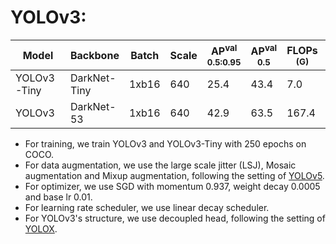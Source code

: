 # YOLOv3:

|    Model    |   Backbone   | Batch | Scale | AP<sup>val<br>0.5:0.95 | AP<sup>val<br>0.5 | FLOPs<br><sup>(G) | Params<br><sup>(M) | Weight |
|-------------|--------------|-------|-------|------------------------|-------------------|-------------------|--------------------|--------|
| YOLOv3-Tiny | DarkNet-Tiny | 1xb16 |  640  |        25.4            |       43.4        |   7.0             |   2.3              | [ckpt](https://github.com/yjh0410/RT-ODLab/releases/download/yolo_tutorial_ckpt/yolov3_t_coco.pth) |
| YOLOv3      | DarkNet-53   | 1xb16 |  640  |        42.9            |       63.5        |   167.4           |   54.9             | [ckpt](https://github.com/yjh0410/RT-ODLab/releases/download/yolo_tutorial_ckpt/yolov3_coco.pth) |

- For training, we train YOLOv3 and YOLOv3-Tiny with 250 epochs on COCO.
- For data augmentation, we use the large scale jitter (LSJ), Mosaic augmentation and Mixup augmentation, following the setting of [YOLOv5](https://github.com/ultralytics/yolov5).
- For optimizer, we use SGD with momentum 0.937, weight decay 0.0005 and base lr 0.01.
- For learning rate scheduler, we use linear decay scheduler.
- For YOLOv3's structure, we use decoupled head, following the setting of [YOLOX](https://github.com/Megvii-BaseDetection/YOLOX).